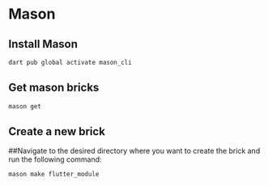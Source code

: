# Mason

## Install Mason

```bash 
dart pub global activate mason_cli
```

## Get mason bricks

```bash
mason get
```

## Create a new brick

##Navigate to the desired directory where you want to create the brick and run the following
command:

```bash
mason make flutter_module
```
